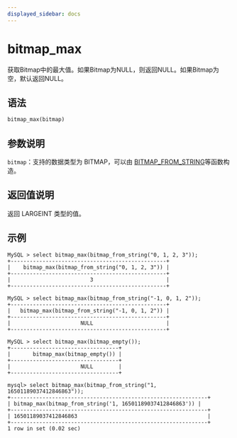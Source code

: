 ```yaml
---
displayed_sidebar: docs
---
```


# bitmap_max



获取Bitmap中的最大值。如果Bitmap为NULL，则返回NULL。如果Bitmap为空，默认返回NULL。

## 语法

```Haskell
bitmap_max(bitmap)
```

## 参数说明

`bitmap`：支持的数据类型为 BITMAP，可以由 [BITMAP_FROM_STRING](./bitmap_from_string.md)等函数构造。

## 返回值说明

返回 LARGEINT 类型的值。

## 示例

```Plain Text
MySQL > select bitmap_max(bitmap_from_string("0, 1, 2, 3"));
+-------------------------------------------------+
|    bitmap_max(bitmap_from_string("0, 1, 2, 3")) |
+-------------------------------------------------+
|                         3                       |
+-------------------------------------------------+

MySQL > select bitmap_max(bitmap_from_string("-1, 0, 1, 2"));
+-------------------------------------------------+
|   bitmap_max(bitmap_from_string("-1, 0, 1, 2")) |
+-------------------------------------------------+
|                      NULL                       |
+-------------------------------------------------+

MySQL > select bitmap_max(bitmap_empty());
+----------------------------------+
|       bitmap_max(bitmap_empty()) |
+----------------------------------+
|                      NULL        |
+----------------------------------+

mysql> select bitmap_max(bitmap_from_string("1, 16501189037412846863"));
+--------------------------------------------------------------+
| bitmap_max(bitmap_from_string('1, 16501189037412846863')) |
+--------------------------------------------------------------+
| 16501189037412846863                                         |
+--------------------------------------------------------------+
1 row in set (0.02 sec)
```